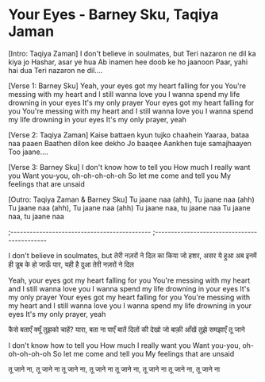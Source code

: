 # Your Eyes - Barney Sku, Taqiya Jaman

[Intro: Taqiya Zaman]
I don't believe in soulmates, but
Teri nazaron ne dil ka kiya jo
Hashar, asar ye hua
Ab inamen hee doob ke ho jaanoon
Paar, yahi hai dua
Teri nazaron ne dil....

[Verse 1: Barney Sku]
Yeah, your eyes got my heart falling for you
You're messing with my heart and I still wanna love you
I wanna spend my life drowning in your eyes
It's my only prayer
Your eyes got my heart falling for you
You're messing with my heart and I still wanna love you
I wanna spend my life drowning in your eyes
It's my only prayer, yeah

[Verse 2: Taqiya Zaman]
Kaise battaen kyun tujko chaahein
Yaaraa, bataa naa paaen
Baathen dilon kee dekho Jo baaqee
Aankhen tuje samajhaayen
Too jaane....

[Verse 3: Barney Sku]
I don't know how to tell you
How much I really want you
Want you-you, oh-oh-oh-oh-oh
So let me come and tell you
My feelings that are unsaid

[Outro: Taqiya Zaman & Barney Sku]
Tu jaane naa (ahh), Tu jaane naa (ahh)
Tu jaane naa (ahh), Tu jaane naa (ahh)
Tu jaane naa, tu jaane naa
Tu jaane naa, tu jaane naa

;--------------------------------------------
;--------------------------------------------


I don't believe in soulmates, but
तेरी नज़रों ने दिल का किया जो हशर, असर ये हुआ
अब इनमें ही डूब के हो जाऊँ पार, यही है दुआ
तेरी नज़रों ने दिल

Yeah, your eyes got my heart falling for you
You're messing with my heart and I still wanna love you
I wanna spend my life drowning in your eyes
It's my only prayer
Your eyes got my heart falling for you
You're messing with my heart and I still wanna love you
I wanna spend my life drowning in your eyes
It's my only prayer, yeah

कैसे बताएँ क्यूँ तुझको चाहें?
यारा, बता ना पाएँ
बातें दिलों की देखो जो बाक़ी
आँखें तुझे समझाएँ
तू जाने

I don't know how to tell you
How much I really want you
Want you-you, oh-oh-oh-oh-oh
So let me come and tell you
My feelings that are unsaid

तू जाने ना, तू जाने ना
तू जाने ना, तू जाने ना
तू जाने ना, तू जाने ना
तू जाने ना, तू जाने ना
